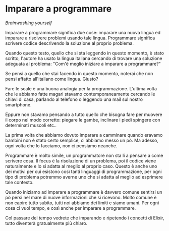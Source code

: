 # Imparare a programmare 

*Brainwashing yourself*

Imparare a programmare significa due cose: imparare una nuova lingua ed imparare a risolvere
problemi usando tale lingua. Programmare significa scrivere codice descrivendo la soluzione al proprio problema.

Quando questo testo, quello che si sta leggendo in questo momento, è stato scritto, 
l'autore ha usato la lingua italiana cercando di trovare una soluzione adeguata al problema:
"Com'è meglio iniziare a imparare a programmare?"

Se pensi a quello che stai facendo in questo momento, 
noterai che non pensi affatto all'italiano come lingua. Giusto?

Fare le scale è una buona analogia per la programmazione. L'ultima volta che le abbiamo fatte
magari stavamo contemporaneamente cercando le chiavi di casa, parlando al telefono o leggendo una mail sul nostro smartphone.

Eppure non stavamo pensando a tutto quello che bisogna fare per muovere il corpo nel modo corretto: piegare le gambe, inclinare i piedi
spingere con determinati muscoli etc..

La prima volta che abbiamo dovuto imparare a camminare quando eravamo bambini non è stato 
certo semplice, ci abbiamo messo un pò. Ma adesso, ogni volta che lo facciamo, non ci pensiamo neanche. 

Programmare è molto simile, un programmatore non sta li a pensare a come scrivere cosa. Il focus è la risoluzione di un 
problema, poi il codice viene naturalmente e lo si adatta al meglio al proprio caso. 
Questo è anche uno dei motivi per cui esistono così tanti linguaggi di programmazione, 
per ogni tipo di problema potremmo averne uno che si adatta al meglio ad esprimere tale contesto.

Quando iniziamo ad imparare a programmare è davvero comune sentirsi un pò persi 
nel mare di nuove informazioni che si ricevono. Molto comune è non capire tutto subito, tutti noi abbiamo 
dei limiti e siamo umani. Per ogni cosa ci vuol tempo, e così anche per imparare a programmare.

Col passare del tempo vedrete che imparando e ripetendo i concetti di Elixir, tutto diventerà 
gratualmente più chiaro. 
